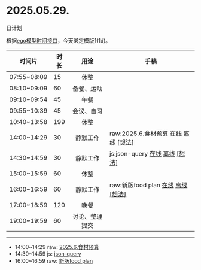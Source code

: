 # 2025.05.29.
日计划

根据[ego模型时间接口](https://gitee.com/hyg/blog/blob/master/timeflow.md)，今天绑定模版1(1d)。

| 时间片 | 时长 | 用途 | 手稿 |
| --- | --- | :---: | --- |
| 07:55~08:09 | 15 | 休整 |  |
| 08:10~09:09 | 60 | 备餐、运动 |  |
| 09:10~09:54 | 45 | 午餐 |  |
| 09:55~10:39 | 45 | 会议、自习 |  |
| 10:40~13:58 | 199 | 休整 |  |
| 14:00~14:29 | 30 | 静默工作 | raw:2025.6.食材预算 [在线](http://simp.ly/p/8t3vlk) [离线](../../draft/2025/20250529140000.md) <a href="mailto:huangyg@mars22.com?subject=关于2025.05.29.[raw:2025.6.食材预算]任务&body=日期: 20250529%0D%0A序号: 5%0D%0A手稿:../../draft/2025/20250529140000.md%0D%0A---请勿修改邮件主题及以上内容 从下一行开始写您的想法---%0D%0A">[想法]</a> |
| 14:30~14:59 | 30 | 静默工作 | js:json-query [在线](http://simp.ly/p/5k9gJy) [离线](../../draft/2025/20250529143000.md) <a href="mailto:huangyg@mars22.com?subject=关于2025.05.29.[js:json-query]任务&body=日期: 20250529%0D%0A序号: 6%0D%0A手稿:../../draft/2025/20250529143000.md%0D%0A---请勿修改邮件主题及以上内容 从下一行开始写您的想法---%0D%0A">[想法]</a> |
| 15:00~15:59 | 60 | 休整 |  |
| 16:00~16:59 | 60 | 静默工作 | raw:新版food plan [在线](http://simp.ly/p/4QDThK) [离线](../../draft/2025/20250529160000.md) <a href="mailto:huangyg@mars22.com?subject=关于2025.05.29.[raw:新版food plan]任务&body=日期: 20250529%0D%0A序号: 8%0D%0A手稿:../../draft/2025/20250529160000.md%0D%0A---请勿修改邮件主题及以上内容 从下一行开始写您的想法---%0D%0A">[想法]</a> |
| 17:00~18:59 | 120 | 晚餐 |  |
| 19:00~19:59 | 60 | 讨论、整理提交 |  |

---

- 14:00~14:29	raw: [2025.6.食材预算](../../draft/2025/20250529.01.md)
- 14:30~14:59	js: [json-query](../../draft/2025/20250529.02.md)
- 16:00~16:59	raw: [新版food plan](../../draft/2025/20250529.03.md)

